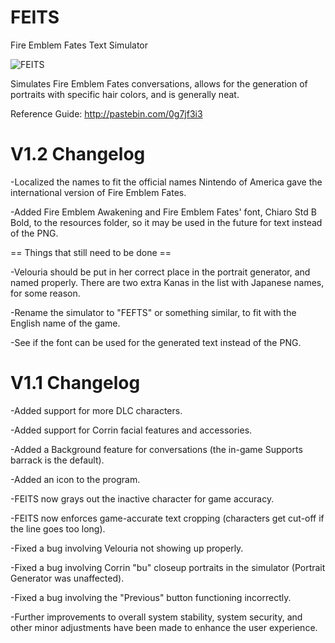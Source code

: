 # FEITS
Fire Emblem Fates Text Simulator

![FEITS](http://i.imgur.com/OE7w7UO.png)

Simulates Fire Emblem Fates conversations, allows for the generation of portraits with specific hair colors, and is generally neat. 

Reference Guide: http://pastebin.com/0g7jf3i3



# V1.2 Changelog

-Localized the names to fit the official names Nintendo of America gave the international version of Fire Emblem Fates.

-Added Fire Emblem Awakening and Fire Emblem Fates' font, Chiaro Std B Bold, to the resources folder, so it may be used in the future for text instead of the PNG.


==  Things that still need to be done  ==

-Velouria should be put in her correct place in the portrait generator, and named properly. There are two extra Kanas in the list with Japanese names, for some reason.

-Rename the simulator to "FEFTS" or something similar, to fit with the English name of the game.

-See if the font can be used for the generated text instead of the PNG.




# V1.1 Changelog

-Added support for more DLC characters.

-Added support for Corrin facial features and accessories.

-Added a Background feature for conversations (the in-game Supports barrack is the default).

-Added an icon to the program.

-FEITS now grays out the inactive character for game accuracy.

-FEITS now enforces game-accurate text cropping (characters get cut-off if the line goes too long).

-Fixed a bug involving Velouria not showing up properly.

-Fixed a bug involving Corrin "bu" closeup portraits in the simulator (Portrait Generator was unaffected).

-Fixed a bug involving the "Previous" button functioning incorrectly.

-Further improvements to overall system stability, system security, and other minor adjustments have been made to enhance the user experience.
